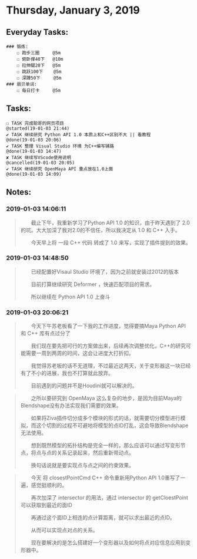 # Thursday, January 3, 2019

## Everyday Tasks:
    ### 锻炼:
        ☐ 跑步三圈     @5m
        ☐ 俯卧撑40下   @10m
        ☐ 拉伸腿20下   @5m
        ☐ 跳跃100下    @5m
        ☐ 深蹲50下     @5m 
    ### 扇贝单词:
        ☐ 每日打卡     @5m

## Tasks:
    ☐ TASK 完成聪哥的网页项目                                           @started(19-01-03 21:44)
    ✔ TASK 继续研究 Python API 1.0 本质上和C++区别不大 || 看教程        @done(19-01-03 20:06)
    ✔ TASK 整理 Visual Studio 环境 为C++编写铺路                        @done(19-01-03 14:47)
    ✘ TASK 继续写VScode使用说明                                         @cancelled(19-01-03 20:05)
    ✔ TASK 继续研究 OpenMaya API 重点放在1.0上面                        @done(19-01-03 14:09)

## Notes:

### 2019-01-03 14:06:11
> &emsp;&emsp;截止下午，我重新学习了Python API 1.0 的知识，由于昨天遇到了 2.0 的坑。大大加深了我对2.0的不信任，所以我决定从 1.0 和 C++ 入手。
>
> &emsp;&emsp;今天早上将 一段 C++ 代码 转成了 1.0 来写，实现了插件提到的效果。
>

### 2019-01-03 14:48:50
> &emsp;&emsp;已经配置好Visaul Studio 环境了，因为之前就安装过2012的版本
>
> &emsp;&emsp;目前打算继续研究 Deformer ，快速匹配项目的需求。
>
> &emsp;&emsp;所以继续在 Python API 1.0 上奋斗
>

### 2019-01-03 20:06:21
> &emsp;&emsp;今天下午苏老板看了一下我的工作进度，觉得要搞Maya Python API 和 C++ 库有点过分了
>
> &emsp;&emsp;我们现在要先把可行的方案做出来，后续再次调整优化，C++的研究可能需要一周到两周的时间，这会让进度大打折扣。
>
> &emsp;&emsp;我觉得苏老板的话不无道理，不过最近这两天，关于变形器这一块已经有了不小的进展，我也不打算就此放弃。
>
> &emsp;&emsp;目前遇到的问题并不是Houdini就可以解决的。
>

> &emsp;&emsp;之所以要研究到 OpenMaya 这么复杂的地步，是因为目前Maya的Blendshape没有办法实现我们需要的效果。
>
> &emsp;&emsp;如果将Ziva插件切分成多个模块的形式的话，就需要切分模型进行模拟，而这个切割的过程不可避地将模型的点ID打乱，这会导致Blendshape无法使用。
>
> &emsp;&emsp;想到既然模型的拓扑结构是完全一样的，那么应该可以通过写变形节点，将点与点的关系记录起来，然后重新带动点。
>
> &emsp;&emsp;换句话说就是要实现点与点之间的约束效果。
>

> &emsp;&emsp;今天 将 closestPointCmd C++ 命令重新用Python API 1.0重写了一遍，感觉挺顺利的。
>
> &emsp;&emsp;再次加深了 intersector 的用法，通过 intersector 的 getCloestPoint 可以获取到最近的面ID
>
> &emsp;&emsp;再通过这个面ID上相连的点计算距离，就可以求出最近的点ID。
>
> &emsp;&emsp;从而可以实现点对点的关系。
>
> &emsp;&emsp;现在要解决的是怎么搭建好一个变形器以及如何将点对应信息应用到变形器中。